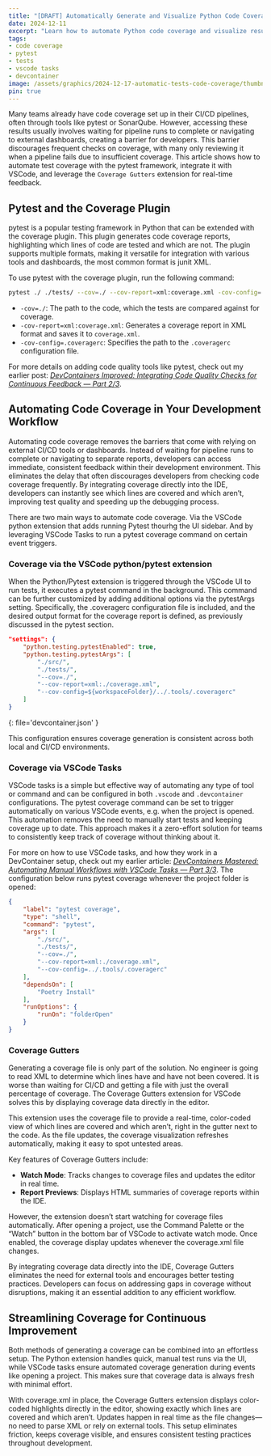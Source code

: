```yaml
---
title: "[DRAFT] Automatically Generate and Visualize Python Code Coverage in VSCode"
date: 2024-12-11
excerpt: "Learn how to automate Python code coverage and visualize results directly in VSCode, improve your tests with real-time insights."
tags:
- code coverage
- pytest
- tests
- vscode tasks
- devcontainer
image: /assets/graphics/2024-12-17-automatic-tests-code-coverage/thumbnail-code-coverage-veiled.png
pin: true
---
```


Many teams already have code coverage set up in their CI/CD pipelines, often through tools like pytest or SonarQube. However, accessing these results usually involves waiting for pipeline runs to complete or navigating to external dashboards, creating a barrier for developers. This barrier discourages frequent checks on coverage, with many only reviewing it when a pipeline fails due to insufficient coverage. This article shows how to automate test coverage with the pytest framework, integrate it with VSCode, and leverage the `Coverage Gutters` extension for real-time feedback. 


## Pytest and the Coverage Plugin

pytest is a popular testing framework in Python that can be extended with the coverage plugin. This plugin generates code coverage reports, highlighting which lines of code are tested and which are not. The plugin supports multiple formats, making it versatile for integration with various tools and dashboards, the most common format is junit XML.

To use pytest with the coverage plugin, run the following command:

```bash
pytest ./ ./tests/ --cov=./ --cov-report=xml:coverage.xml -cov-config=.coveragerc
```
- `-cov=./`: The path to the code, which the tests are compared against for coverage.
- `-cov-report=xml:coverage.xml`: Generates a coverage report in XML format and saves it to `coverage.xml`.
- `-cov-config=.coveragerc`: Specifies the path to the `.coveragerc` configuration file.

For more details on adding code quality tools like pytest, check out my earlier post: [*DevContainers Improved: Integrating Code Quality Checks for Continuous Feedback — Part 2/3*](https://krijnvanderburg.medium.com/add-code-quality-tools-in-your-ide-840df78c64d5).

## Automating Code Coverage in Your Development Workflow

Automating code coverage removes the barriers that come with relying on external CI/CD tools or dashboards. Instead of waiting for pipeline runs to complete or navigating to separate reports, developers can access immediate, consistent feedback within their development environment. This eliminates the delay that often discourages developers from checking code coverage frequently. By integrating coverage directly into the IDE, developers can instantly see which lines are covered and which aren’t, improving test quality and speeding up the debugging process.

There are two main ways to automate code coverage. Via the VSCode python extension that adds running Pytest thourhg the UI sidebar. And by leveraging VSCode Tasks to run a pytest coverage command on certain event triggers. 


### Coverage via the VSCode python/pytest extension

When the Python/Pytest extension is triggered through the VSCode UI to run tests, it executes a pytest command in the background. This command can be further customized by adding additional options via the pytestArgs setting. Specifically, the .coveragerc configuration file is included, and the desired output format for the coverage report is defined, as previously discussed in the pytest section.

```json
"settings": {
    "python.testing.pytestEnabled": true,
    "python.testing.pytestArgs": [
        "./src/",
        "./tests/",
        "--cov=./",
        "--cov-report=xml:./coverage.xml",
        "--cov-config=${workspaceFolder}/../.tools/.coveragerc"
    ]
}
```
{: file='devcontainer.json' }

This configuration ensures coverage generation is consistent across both local and CI/CD environments.

### Coverage via VSCode Tasks

VSCode tasks is a simple but effective way of automating any type of tool or command and can be configured in both `.vscode` and `.devcontainer` configurations. The pytest coverage command can be set to trigger automatically on various VSCode events, e.g. when the project is opened. This automation removes the need to manually start tests and keeping coverage up to date. This approach makes it a zero-effort solution for teams to consistently keep track of coverage without thinking about it.

For more on how to use VSCode tasks, and how they work in a DevContainer setup, check out my earlier article: [*DevContainers Mastered: Automating Manual Workflows with VSCode Tasks — Part 3/3*](https://medium.com/@krijnvanderburg/how-i-automate-my-entire-ide-vscode-akin-to-cicd-992568ee7fb5). The configuration below runs pytest coverage whenever the project folder is opened:

```json
{
    "label": "pytest coverage",
    "type": "shell",
    "command": "pytest",
    "args": [
        "./src/",
        "./tests/",
        "--cov=./",
        "--cov-report=xml:./coverage.xml",
        "--cov-config=../.tools/.coveragerc"
    ],
    "dependsOn": [
        "Poetry Install"
    ],
    "runOptions": {
        "runOn": "folderOpen"
    }
}
```

### Coverage Gutters

Generating a coverage file is only part of the solution. No engineer is going to read XML to determine which lines have and have not been covered. It is worse than waiting for CI/CD and getting a file with just the overall percentage of coverage. The Coverage Gutters extension for VSCode solves this by displaying coverage data directly in the editor.

This extension uses the coverage file to provide a real-time, color-coded view of which lines are covered and which aren’t, right in the gutter next to the code. As the file updates, the coverage visualization refreshes automatically, making it easy to spot untested areas.

Key features of Coverage Gutters include:

- **Watch Mode**: Tracks changes to coverage files and updates the editor in real time.
- **Report Previews**: Displays HTML summaries of coverage reports within the IDE.

However, the extension doesn’t start watching for coverage files automatically. After opening a project, use the Command Palette or the “Watch” button in the bottom bar of VSCode to activate watch mode. Once enabled, the coverage display updates whenever the coverage.xml file changes.

By integrating coverage data directly into the IDE, Coverage Gutters eliminates the need for external tools and encourages better testing practices. Developers can focus on addressing gaps in coverage without disruptions, making it an essential addition to any efficient workflow.


## Streamlining Coverage for Continuous Improvement

Both methods of generating a coverage can be combined into an effortless setup. The Python extension handles quick, manual test runs via the UI, while VSCode tasks ensure automated coverage generation during events like opening a project. This makes sure that coverage data is always fresh with minimal effort.

With coverage.xml in place, the Coverage Gutters extension displays color-coded highlights directly in the editor, showing exactly which lines are covered and which aren’t. Updates happen in real time as the file changes—no need to parse XML or rely on external tools. This setup eliminates friction, keeps coverage visible, and ensures consistent testing practices throughout development.

